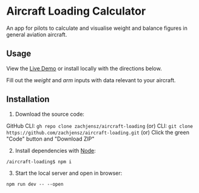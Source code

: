 # Aircraft Loading Calculator

An app for pilots to calculate and visualise weight and balance figures in general aviation aircraft.

## Usage

View the [Live Demo](https://zachjensz.github.io/aircraft-loading) or install locally with the directions below.

Fill out the _weight_ and _arm_ inputs with data relevant to your aircraft.

## Installation

1. Download the source code:

GitHub CLI: `gh repo clone zachjensz/aircraft-loading`
(or)
CLI: `git clone https://github.com/zachjensz/aircraft-loading.git`
(or)
Click the green "Code" button and "Download ZIP"

2. Install dependencies with [Node](https://nodejs.org/en/download):

`/aircraft-loading$ npm i`

3. Start the local server and open in browser:

`npm run dev -- --open`
